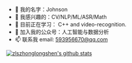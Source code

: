 - 👋 我的名字：Johnson
- 👀 我感兴趣的：CV/NLP/ML/ASR/Math
- 🌱 目前正在学习： C++ and video-recognition.
- 💞️ 加入我的公众号：人工智能与数据分析
- 📫 联系我
      email: 593956670@qq.com

<!---
zlszhonglongshen/zlszhonglongshen is a ✨ special ✨ repository because its `README.md` (this file) appears on your GitHub profile.
You can click the Preview link to take a look at your changes.
--->

[![zlszhonglongshen's github stats](https://github-readme-stats.vercel.app/api?username=zlszhonglongshen)](https://github.com/zlszhonglongshen/github-readme-stats)
